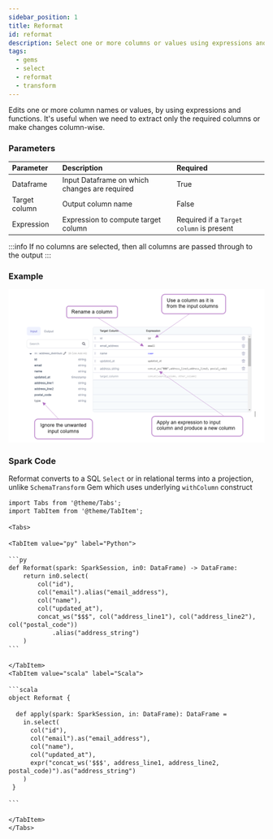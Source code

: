 ```yaml
---
sidebar_position: 1
title: Reformat
id: reformat
description: Select one or more columns or values using expressions and functions.
tags:
  - gems
  - select
  - reformat
  - transform
---
```


Edits one or more column names or values, by using expressions and functions. It's useful when we need to extract only the required columns or make changes column-wise.

### Parameters

| Parameter     | Description                                   | Required                                 |
| :------------ | :-------------------------------------------- | :--------------------------------------- |
| Dataframe     | Input Dataframe on which changes are required | True                                     |
| Target column | Output column name                            | False                                    |
| Expression    | Expression to compute target column           | Required if a `Target column` is present |

:::info
If no columns are selected, then all columns are passed through to the output
:::

### Example

![Example usage of Reformat](./img/reformat_eg_1.png)

### Spark Code

Reformat converts to a SQL `Select` or in relational terms into a projection, unlike `SchemaTransform` Gem which uses underlying `withColumn` construct

````mdx-code-block
import Tabs from '@theme/Tabs';
import TabItem from '@theme/TabItem';

<Tabs>

<TabItem value="py" label="Python">

```py
def Reformat(spark: SparkSession, in0: DataFrame) -> DataFrame:
    return in0.select(
        col("id"),
        col("email").alias("email_address"),
        col("name"),
        col("updated_at"),
        concat_ws("$$$", col("address_line1"), col("address_line2"), col("postal_code"))
            .alias("address_string")
    )
```

</TabItem>
<TabItem value="scala" label="Scala">

```scala
object Reformat {

  def apply(spark: SparkSession, in: DataFrame): DataFrame =
    in.select(
      col("id"),
      col("email").as("email_address"),
      col("name"),
      col("updated_at"),
      expr("concat_ws('$$$', address_line1, address_line2, postal_code)").as("address_string")
    )
 }

```

</TabItem>
</Tabs>

````
